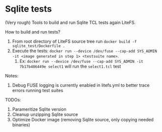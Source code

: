 Sqlite tests
======

(Very rough) Tools to build and run Sqlite TCL tests again LiteFS.

How to build and run tests?

1. From root directory of LiteFS source tree run `docker build -f sqlite_test/Dockerfile .`
2. Execute the tests: `docker run --device /dev/fuse --cap-add SYS_ADMIN -it <image generated in step 1> <testsuite name>`.
    1. Ex: `docker run --device /dev/fuse --cap-add SYS_ADMIN -it 7b17b406449e select1` will run the `select1.tcl` test

Notes:
1. Debug FUSE logging is currently enabled in litefs.yml to better trace errors running test suites

TODOs:
1. Parameritize Sqlite version 
2. Cleanup unzipping Sqlite source
3. Optimize Docker image (removing Sqlite source, only copying needed binaries)
